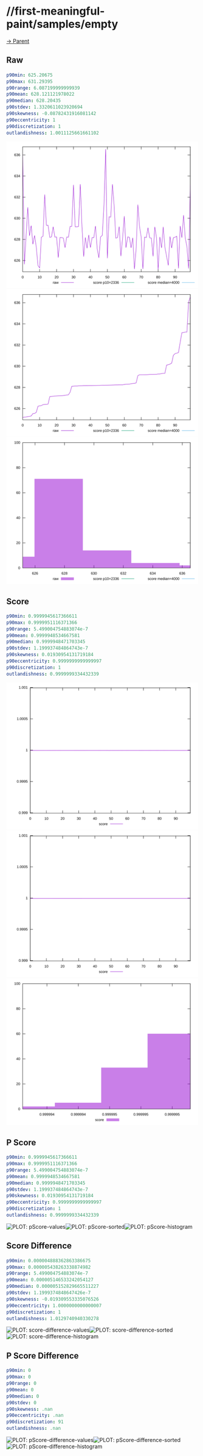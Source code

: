 
# //first-meaningful-paint/samples/empty

[→ Parent](../..)


## Raw


```yaml
p90min: 625.20675
p90max: 631.29395
p90range: 6.087199999999939
p90mean: 628.121121978022
p90median: 628.20435
p90stdev: 1.3320611023920694
p90skewness: -0.08782431916081142
p90eccentricity: 1
p90discretization: 1
outlandishness: 1.0011125661661102

```

![PLOT: raw-values](./raw/values.svg)![PLOT: raw-sorted](./raw/sorted.svg)![PLOT: raw-histogram](./raw/histogram.svg)
## Score


```yaml
p90min: 0.9999945617366611
p90max: 0.9999951116371366
p90range: 5.499004754883074e-7
p90mean: 0.9999948534667581
p90median: 0.9999948471703345
p90stdev: 1.199937484864743e-7
p90skewness: 0.01930954131719184
p90eccentricity: 0.9999999999999997
p90discretization: 1
outlandishness: 0.9999999334432339

```

![PLOT: score-values](./score/values.svg)![PLOT: score-sorted](./score/sorted.svg)![PLOT: score-histogram](./score/histogram.svg)
## P Score


```yaml
p90min: 0.9999945617366611
p90max: 0.9999951116371366
p90range: 5.499004754883074e-7
p90mean: 0.9999948534667581
p90median: 0.9999948471703345
p90stdev: 1.199937484864743e-7
p90skewness: 0.01930954131719184
p90eccentricity: 0.9999999999999997
p90discretization: 1
outlandishness: 0.9999999334432339

```

![PLOT: pScore-values](./pScore/values.svg)![PLOT: pScore-sorted](./pScore/sorted.svg)![PLOT: pScore-histogram](./pScore/histogram.svg)
## Score Difference


```yaml
p90min: 0.000004888362863386675
p90max: 0.000005438263338874982
p90range: 5.499004754883074e-7
p90mean: 0.000005146533242054127
p90median: 0.000005152829665511227
p90stdev: 1.1999374848647426e-7
p90skewness: -0.019309553335076526
p90eccentricity: 1.0000000000000007
p90discretization: 1
outlandishness: 1.0129740940330278

```

![PLOT: score-difference-values](./score-difference/values.svg)![PLOT: score-difference-sorted](./score-difference/sorted.svg)![PLOT: score-difference-histogram](./score-difference/histogram.svg)
## P Score Difference


```yaml
p90min: 0
p90max: 0
p90range: 0
p90mean: 0
p90median: 0
p90stdev: 0
p90skewness: .nan
p90eccentricity: .nan
p90discretization: 91
outlandishness: .nan

```

![PLOT: pScore-difference-values](./pScore-difference/values.svg)![PLOT: pScore-difference-sorted](./pScore-difference/sorted.svg)![PLOT: pScore-difference-histogram](./pScore-difference/histogram.svg)